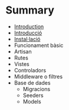 # Summary

* [Introduction](README.md)
* [Introducció](introduccio.md)
* [Instal·lació](instalacio.md)
* Funcionament bàsic
* Artisan
* Rutes
* Vistes
* Controladors
* Middleware o filtres
* Base de dades
  * Migracions
  * Seeders
  * Models

